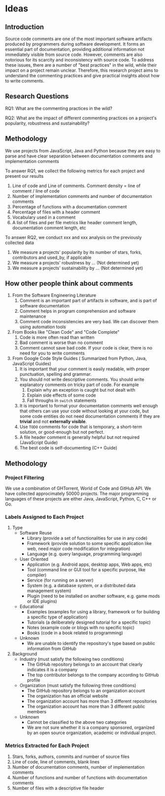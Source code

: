 # Ideas

## Introduction

Source code comments are one of the most important software artifacts produced by programmers during software development. It forms an essential part of documentation, providing additional information not immediately visible from source code. However, comments are also notorious for its scarcity and inconsistency with source code. To address these issues, there are a number of "best practices" in the wild, while their impact on a project remain unclear. Therefore, this research project aims to understand the commenting practices and give practical insights about how to write comments.

## Research Questions

RQ1: What are the commenting practices in the wild?

RQ2: What are the impact of different commenting practices on a project's popularity, robustness and sustainability?

## Methodology

We use projects from JavaScript, Java and Python because they are easy to parse and have clear separation between documentation comments and implementation comments

To answer RQ1, we collect the following metrics for each project and present our results

1. Line of code and Line of comments. Comment density = line of comment / line of code
2. Number of implementation comments and number of documentation comments
3. Percentage of functions with a documentation comment
4. Percentage of files with a header comment
5. Vocabulary used in a comment
6. A list of files and per file metrics like header comment length, documentation comment length, etc

To answer RQ2, we conduct xxx and xxx analysis on the previously collected data

1. We measure a projects' popularity by its number of stars, forks, contributors and used_by, if applicable
2. We measure a projects' robustness by … (Not determined yet)
3. We measure a projects' sustainability by … (Not determined yet)

## How other people think about comments

1. From the Software Engineering Literature
   1. Comment is an important part of artifacts in software, and is part of software documentation
   2. Comment helps in program comprehension and software maintenance
   3. Comment code inconsistencies are very bad. We can discover them using automation tools
2. From Books like "Clean Code" and "Code Complete"
   1. Code is more often read than written
   2. Bad comment is worse than no comment
   3. Comment cannot save bad code. If your code is clear, there is no need for you to write comments
3. From Google Code Style Guides ( Summarized from Python, Java, JavaScript Guides)
   1. It is important that your comment is easily readable, with proper punctuation, spelling and grammar.
   2. You should not write descriptive comments. You should write explanatory comments on tricky part of code. For example
      1. Explain why an exception is caught but not dealt with
      2. Explain side effects of some code
      3. Fall throughs in `switch` statements
   3. It is important to format your documentation comments well enough that others can use your code without looking at your code, but some code entities do not need documentation comments if they are **trivial** and not **externally visible**.
   4. Use `TODO` comments for code that is temporary, a short-term solution, or good-enough but not perfect.
   5. A file header comment is generally helpful but not required (JavaScript Guide)
   6. The best code is self-documenting (C++ Guide)

## Methodology

### Project Filtering

We use a combination of GHTorrent, World of Code and GitHub API. We have collected approcimately 50000 projects. The major programming languages of these projects are either Java, JavaScript, Python, C, C++ or Go.

### Labels Assigned to Each Project

1. Type
   * Software Reuse
      * Library (provide a set of functionalities for use in any code)
      * Framework (provide solution to some specific application like web, need major code modification for integration)
      * Language (e.g. query language, programming language)
   * User Oriented
      * Application (e.g. Android apps, desktop apps, Web apps, etc)
      * Tool (command line or GUI tool for a specific purpose, like compiler)
      * Service (for running on a server)
      * System (e.g. a database system, or a distributed data management system)
      * Plugin (need to be installed on another software, e.g. game mods or IDE plugins)
   * Educational 
      * Examples (examples for using a library, framework or for building a specific type of application)
      * Tutorials (a deliberately designed tutorial for a specific topic)
      * Notes (example code or blogs with no specific topic)
      * Books (code in a book related to programming)
   * Unknown
      * We are unable to identify the repository's type based on public information from GitHub
2. Background
   * Industry (must satisfy the following two conditions)
      * The GitHub repository belongs to an account that clearly indicates it is a company
      * The top contributor belongs to the company according to GitHub profile
   * Organization (must satisfy the following three conditions)
      * The GitHub repository belongs to an organization account
      * The organization has an official website
      * The organization account has more than 3 different repositories
      * The organization account has more than 3 different public members
   * Unknown
      * Cannot be classified to the above two categories
      * We are not sure whether it is a company sponsored, organized by an open source organization, academic or individual project.

### Metrics Extracted for Each Project

1. Stars, forks, authors, commits and number of source files
2. Line of code, line of comments, blank lines
3. Number of documentation comments, number of implementation comments
4. Number of functions and number of functions with documentation comments
5. Number of files with a descriptive file header